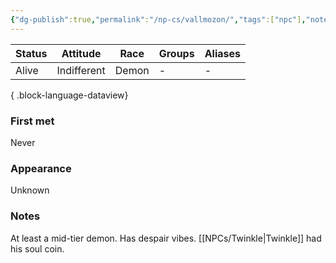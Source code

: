 ```yaml
---
{"dg-publish":true,"permalink":"/np-cs/vallmozon/","tags":["npc"],"noteIcon":"npc"}
---
```


| Status | Attitude    | Race  | Groups | Aliases |
| ------ | ----------- | ----- | ------ | ------- |
| Alive  | Indifferent | Demon | \-     | \-      |

{ .block-language-dataview}
### First met
Never
### Appearance
Unknown
### Notes
At least a mid-tier demon. Has despair vibes. [[NPCs/Twinkle\|Twinkle]] had his soul coin.